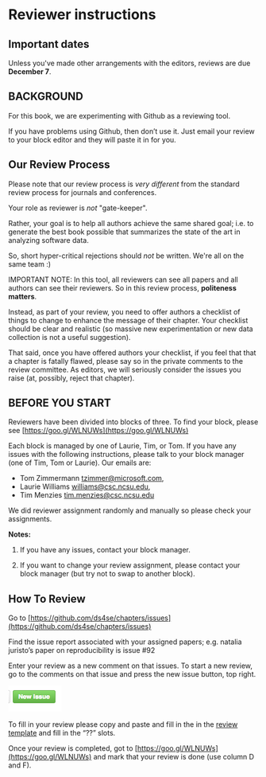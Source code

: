
# Reviewer instructions

## Important dates

Unless you've made other arrangements with the editors, reviews are due **December 7**.

## BACKGROUND

For this book, we are experimenting with Github as a reviewing tool.

If you have problems using Github, then don’t use it.
Just email your review to your block editor and they will paste it in for you. 

## Our Review Process


Please note that our review process is *very different* from the standard review process for journals and conferences.

Your role as reviewer is *not* "gate-keeper".

Rather, your goal is to help all authors achieve the same shared goal; i.e. to generate the best book possible that summarizes the state of the art in analyzing software data.

So, short hyper-critical rejections should *not* be written.  We're all on the same team :)

IMPORTANT NOTE: In this tool, all reviewers can see all papers and all authors can see their reviewers. So in this review process, **politeness matters**. 


Instead, as part of your review, you need to offer authors a checklist of things to change to
enhance the message of their chapter. Your checklist should be clear and realistic (so massive new
experimentation or new data collection is not a useful suggestion).

That said, once you have offered authors your checklist, if you feel that that a chapter is fatally flawed, please say so in the private comments to the review committee. As editors, we will seriously consider the issues you raise (at, possibly, reject that chapter).


## BEFORE YOU START

Reviewers  have been divided into blocks of three.  To find your block, please see [https://goo.gl/WLNUWs](https://goo.gl/WLNUWs)

Each block is managed by one of Laurie, Tim, or Tom. If you have any issues with the following instructions, please talk to your block manager (one of Tim, Tom or Laurie). Our emails are:

- Tom Zimmermann <tzimmer@microsoft.com>, 
- Laurie Williams <williams@csc.ncsu.edu>,
- Tim Menzies <tim.menzies@csc.ncsu.edu>

We did reviewer assignment randomly and manually so please check your assignments. 

**Notes:**

1. If you have any issues, contact your block manager.

2.  If you want to change your review assignment, please contact your block manager (but try not to swap to another block).

## How To Review

Go to [https://github.com/ds4se/chapters/issues](https://github.com/ds4se/chapters/issues)

Find the issue report associated with your assigned papers; e.g.  natalia juristo’s paper on
reproducibility is issue #92
 

Enter your review as a new comment on that issues. To start a new review, go to the comments on that issue and press the new issue button, top right.

![](newIssue.png)



To fill in your review please copy and paste and fill in the in the [review template](https://raw.githubusercontent.com/ds4se/admin/master/reviewTemplate.md)
and fill in the “??” slots.


Once your review is completed, got to [https://goo.gl/WLNUWs](https://goo.gl/WLNUWs) and mark that your review is done
(use column D and F).
